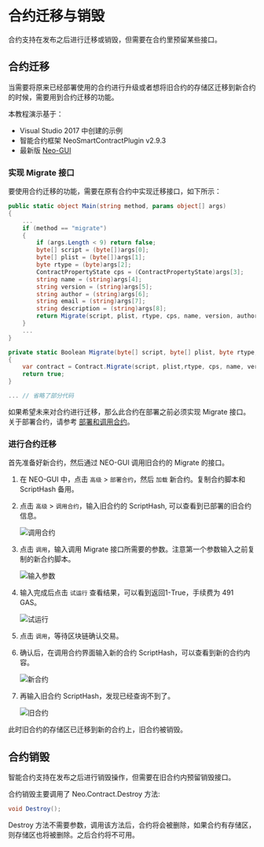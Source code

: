 # 合约迁移与销毁

合约支持在发布之后进行迁移或销毁，但需要在合约里预留某些接口。

## 合约迁移

当需要将原来已经部署使用的合约进行升级或者想将旧合约的存储区迁移到新合约的时候，需要用到合约迁移的功能。

本教程演示基于：

- Visual Studio 2017 中创建的示例
- 智能合约框架 NeoSmartContractPlugin v2.9.3
- 最新版 [Neo-GUI](https://github.com/neo-project/neo-gui/releases)

### 实现 Migrate 接口
要使用合约迁移的功能，需要在原有合约中实现迁移接口，如下所示：

```c#
public static object Main(string method, params object[] args)
{
    ...
    if (method == "migrate")
    {
        if (args.Length < 9) return false;
        byte[] script = (byte[])args[0];
        byte[] plist = (byte[])args[1];
        byte rtype = (byte)args[2];
        ContractPropertyState cps = (ContractPropertyState)args[3];
        string name = (string)args[4];
        string version = (string)args[5];
        string author = (string)args[6];
        string email = (string)args[7];
        string description = (string)args[8];
        return Migrate(script, plist, rtype, cps, name, version, author, email, description);
    }
    ...
}

private static Boolean Migrate(byte[] script, byte[] plist, byte rtype, ContractPropertyState cps, string name, string version, string author, string email, string description)
{
    var contract = Contract.Migrate(script, plist,rtype, cps, name, version, author, email, description);
    return true;
}

... // 省略了部分代码
```

如果希望未来对合约进行迁移，那么此合约在部署之前必须实现 Migrate 接口。关于部署合约，请参考 [部署和调用合约](deploy/deploy-invoke.md)。

### 进行合约迁移
首先准备好新合约，然后通过 NEO-GUI 调用旧合约的 Migrate 的接口。

1. 在 NEO-GUI 中，点击 `高级` > `部署合约`，然后 `加载` 新合约。复制合约脚本和 ScriptHash 备用。

2. 点击 `高级` > `调用合约`，输入旧合约的 ScriptHash, 可以查看到已部署的旧合约信息。

   ![调用合约](assets/migrate_m1.png)

3. 点击 `调用`，输入调用 Migrate 接口所需要的参数。注意第一个参数输入之前复制的新合约脚本。

   ![输入参数](assets/migrate_m2.png)

4. 输入完成后点击 `试运行` 查看结果，可以看到返回1-True，手续费为 491 GAS。

   ![试运行](assets/migrate_m3.png)

5. 点击 `调用`，等待区块链确认交易。

6. 确认后，在调用合约界面输入新的合约 ScriptHash，可以查看到新的合约内容。

   ![新合约](assets/migrate_m4.png)

7. 再输入旧合约 ScriptHash，发现已经查询不到了。

   ![旧合约](assets/migrate_m5.png)

此时旧合约的存储区已迁移到新的合约上，旧合约被销毁。

## 合约销毁

智能合约支持在发布之后进行销毁操作，但需要在旧合约内预留销毁接口。

合约销毁主要调用了 Neo.Contract.Destroy 方法:

```c#
void Destroy();
```

Destroy 方法不需要参数，调用该方法后，合约将会被删除，如果合约有存储区，则存储区也将被删除。之后合约将不可用。

